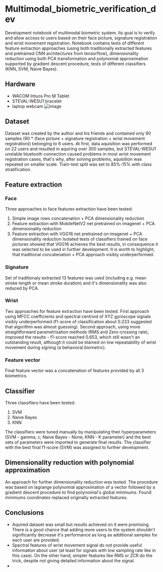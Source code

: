 # Multimodal_biometric_verification_dev
Development notebook of multimodal biometric system. Its goal is to verify and allow access to users based on their face picture, signature registration and wrist movement registration. Notebook contains tests of different feature extraction approaches (using both traditionally extracted features and pretrained CNN architectures from tensorflow), dimensionality reduction using both PCA transformation and polynomial approximation supported by gradient descent procedure, tests of different classifiers (KNN, SVM, Naive Bayes). 

## Hardware
- WACOM Intuos Pro M Tablet
- STEVAL-WESU1 bracelet
- laptop webcam
![image](https://user-images.githubusercontent.com/64041095/182466946-dae46c05-3dc1-42b9-9b19-2a1b4629778e.png)

## Dataset
Dataset was created by the author and his friends and contained only 90 samples (90 * (face picture + signature registration + wrist movement registration)) belonging to 6 users. At first, data aquisition was performed on 22 users and resulted in aquiring over 300 samples, but STEVAL-WESU1 unstable bluetooth connection caused problems in most wrist movement registration cases, that's why, after solving problems, aquisition was repeated on smaller scale. Train-test split was set to 85%-15% with class stratification.

## Feature extraction
### Face
Three approaches to face features extraction have been tested:
1. Simple image rows concatenation + PCA dimensionality reduction 
2. Feature extraction with MobileNetV2 net pretrained on imagenet + PCA dimensionality reduction
3. Feature extraction with VGG16 net pretrained on imagenet + PCA dimensionality reduction
Isolated tests of classifiers trained on face pictures showed that VGG16 achieves the best results, in consequence it was selected to be used in further development. It is worth to highlight, that traditional concatenation + PCA approach visibly underperformed.
### Signature
Set of traditionaly extracted 13 features was used (including e.g. mean stroke length or mean stroke duration) and it's dimensionality was also reduced by PCA.
### Wrist
Two approaches for feature extraction have been tested. First approach using MFCC coefficients and spectral centroid of XYZ gyroscope signals visibly underperformed (f1-score of classification about 0.233 suggested that algorithm was almost guessing). Second approach, using more straightforward parametrisation methods (RMS and Zero-crossing rate), improved the results - f1-score reached 0.653, which still wasn't an outstanding result, although it could be blamed on low repeatability of wrist movement during signing (a behavioral biometric). 
### Feature vector
Final feature vector was a concatenation of features provided by all 3 biometrics.
## Classifier
Three classifiers have been tested:
1. SVM
2. Naive Bayes
3. KNN

The classifiers were tuned manually by manipulating their hyperparameters (SVM - gamma, c; Naive Bayes - None; KNN - K parameter) and the best sets of parameters were imported to generate final results. The classifier with the best final f1-score (SVM) was assigned to further development.
## Dimensionality reduction with polynomial approximation
An approach for further dimensionality reduction was tested. The procedure was based on lagrange polynomial approximation of a vector followed by a gradient descent procedure to find polynomial's global minimums. Found minimums coordinates replaced originally extracted features.
## Conclusions
- Aquired dataset was small but results achieved on it were promising. There is a good chance that adding more users to the system shouldn't significantly decrease it's performance as long as additional samples for each user are provided.
- Spectral features of wrist movement signal do not provide useful information about user (at least for signals with low sampling rate like in this case). On the other hand, simpler features like RMS or ZCR do the trick, despite not giving detailed information about the signal.
-  



